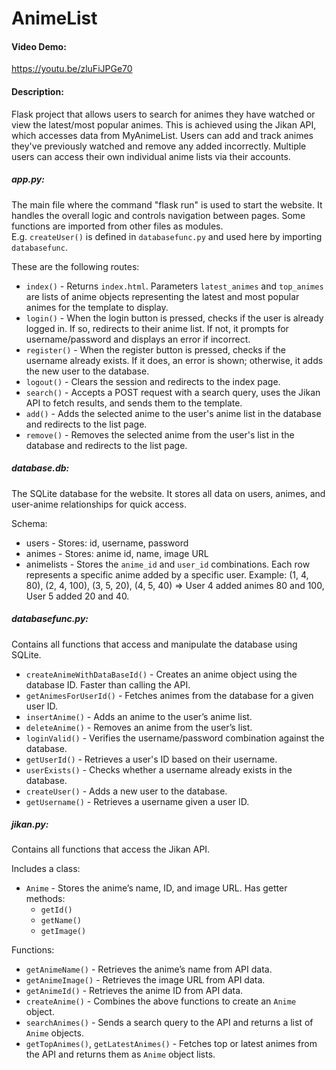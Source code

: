 # AnimeList

#### Video Demo:
https://youtu.be/zluFiJPGe70

#### Description:
Flask project that allows users to search for animes they have watched or view the latest/most popular animes. This is achieved using the Jikan API, which accesses data from MyAnimeList. Users can add and track animes they've previously watched and remove any added incorrectly. Multiple users can access their own individual anime lists via their accounts.

##### app.py:
The main file where the command "flask run" is used to start the website. It handles the overall logic and controls navigation between pages. Some functions are imported from other files as modules.  
E.g. `createUser()` is defined in `databasefunc.py` and used here by importing `databasefunc`.

These are the following routes:
 - `index()` - Returns `index.html`. Parameters `latest_animes` and `top_animes` are lists of anime objects representing the latest and most popular animes for the template to display.
 - `login()` - When the login button is pressed, checks if the user is already logged in. If so, redirects to their anime list. If not, it prompts for username/password and displays an error if incorrect.
 - `register()` - When the register button is pressed, checks if the username already exists. If it does, an error is shown; otherwise, it adds the new user to the database.
 - `logout()` - Clears the session and redirects to the index page.
 - `search()` - Accepts a POST request with a search query, uses the Jikan API to fetch results, and sends them to the template.
 - `add()` - Adds the selected anime to the user's anime list in the database and redirects to the list page.
 - `remove()` - Removes the selected anime from the user's list in the database and redirects to the list page.

##### database.db:
The SQLite database for the website. It stores all data on users, animes, and user-anime relationships for quick access.

Schema:
 - users - Stores: id, username, password
 - animes - Stores: anime id, name, image URL
 - animelists - Stores the `anime_id` and `user_id` combinations. Each row represents a specific anime added by a specific user.
   Example:
   (1, 4, 80), (2, 4, 100), (3, 5, 20), (4, 5, 40)
   => User 4 added animes 80 and 100, User 5 added 20 and 40.

##### databasefunc.py:
Contains all functions that access and manipulate the database using SQLite.

 - `createAnimeWithDataBaseId()` - Creates an anime object using the database ID. Faster than calling the API.
 - `getAnimesForUserId()` - Fetches animes from the database for a given user ID.
 - `insertAnime()` - Adds an anime to the user’s anime list.
 - `deleteAnime()` - Removes an anime from the user’s list.
 - `loginValid()` - Verifies the username/password combination against the database.
 - `getUserId()` - Retrieves a user's ID based on their username.
 - `userExists()` - Checks whether a username already exists in the database.
 - `createUser()` - Adds a new user to the database.
 - `getUsername()` - Retrieves a username given a user ID.

##### jikan.py:
Contains all functions that access the Jikan API.

Includes a class:
 - `Anime` - Stores the anime’s name, ID, and image URL. Has getter methods:
   - `getId()`
   - `getName()`
   - `getImage()`

Functions:
 - `getAnimeName()` - Retrieves the anime’s name from API data.
 - `getAnimeImage()` - Retrieves the image URL from API data.
 - `getAnimeId()` - Retrieves the anime ID from API data.
 - `createAnime()` - Combines the above functions to create an `Anime` object.
 - `searchAnimes()` - Sends a search query to the API and returns a list of `Anime` objects.
 - `getTopAnimes()`, `getLatestAnimes()` - Fetches top or latest animes from the API and returns them as `Anime` object lists.
